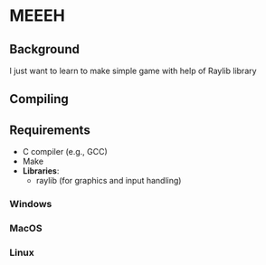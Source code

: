 # MEEEH

## Background
I just want to learn to make simple game with help of Raylib library

## Compiling

## Requirements

- C compiler (e.g., GCC)
- Make
- **Libraries**:
  - raylib (for graphics and input handling)

### Windows 

### MacOS

### Linux

